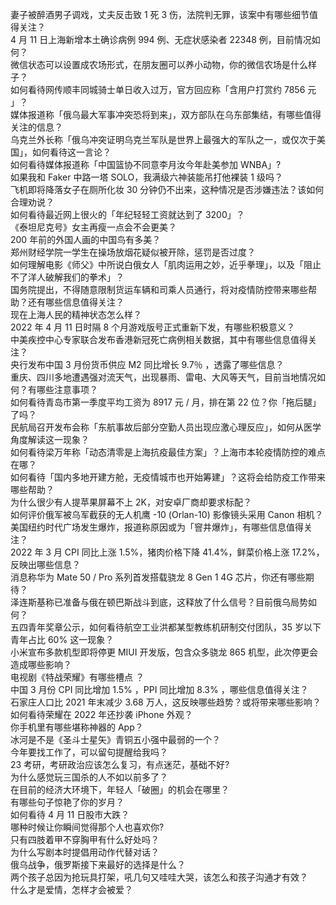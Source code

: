 妻子被醉酒男子调戏，丈夫反击致 1 死 3 伤，法院判无罪，该案中有哪些细节值得关注？  
4 月 11 日上海新增本土确诊病例 994 例、无症状感染者 22348 例，目前情况如何？  
微信状态可以设置成农场形式，在朋友圈可以养小动物，你的微信农场是什么样子？  
如何看待网传顺丰同城骑士单日收入过万，官方回应称「含用户打赏约 7856 元 」？  
媒体报道称「俄乌最大军事冲突恐将到来」，双方部队在乌东部集结，有哪些值得关注的信息？  
乌克兰外长称「俄乌冲突证明乌克兰军队是世界上最强大的军队之一，或仅次于美国」，如何看待这一言论？  
如何看待媒体报道称「中国篮协不同意李月汝今年赴美参加 WNBA」?  
如果我和 Faker 中路一塔 SOLO，我满级六神装能吊打他裸装 1 级吗？  
飞机即将降落女子在厕所化妆 30 分钟仍不出来，这种情况是否涉嫌违法？该如何合理劝说？  
如何看待最近网上很火的「年纪轻轻工资就达到了 3200」？  
《泰坦尼克号》女主再瘦一点会不会更美？  
200 年前的外国人画的中国鸟有多美？  
郑州财经学院一学生在操场放烟花疑似被开除，惩罚是否过度？  
如何理解电影《师父》中所说白俄女人「肌肉运用之妙，近乎拳理」，以及「阻止不了洋人破解我们的拳术」？  
国务院提出，不得随意限制货运车辆和司乘人员通行，将对疫情防控带来哪些帮助？还有哪些信息值得关注？  
现在上海人民的精神状态怎么样？  
2022 年 4 月 11 日时隔 8 个月游戏版号正式重新下发，有哪些积极意义？  
中美疾控中心专家联合发布香港新冠死亡病例相关数据，其中有哪些信息值得关注？  
央行发布中国 3 月份货币供应 M2 同比增长 9.7％ ，透露了哪些信息？  
重庆、四川多地遭遇强对流天气，出现暴雨、雷电、大风等天气，目前当地情况如何？有哪些注意事项？  
如何看待青岛市第一季度平均工资为 8917 元 / 月，排在第 22 位？你「拖后腿」了吗？  
民航局召开发布会称「东航事故后部分空勤人员出现应激心理反应」，如何从医学角度解读这一现象？  
如何看待梁万年称「动态清零是上海抗疫最佳方案」？上海市本轮疫情防控的难点在哪？  
如何看待「国内多地开建方舱，无疫情城市也开始筹建」？这将会给防疫工作带来哪些帮助？  
为什么很少有人提苹果屏幕不上 2K，对安卓厂商却要求标配？  
如何评价俄军被乌军截获的无人机鹰 -10 (Orlan-10) 影像镜头采用 Canon 相机？  
美国纽约时代广场发生爆炸，报道称原因或为「窨井爆炸」，有哪些信息值得关注？  
2022 年 3 月 CPI 同比上涨 1.5%，猪肉价格下降 41.4%，鲜菜价格上涨 17.2%，反映出哪些信息？  
消息称华为 Mate 50 / Pro 系列首发搭载骁龙 8 Gen 1 4G 芯片，你还有哪些期待？  
泽连斯基称已准备与俄在顿巴斯战斗到底，这释放了什么信号？目前俄乌局势如何？  
五四青年奖章公示，如何看待航空工业洪都某型教练机研制交付团队，35 岁以下青年占比 60% 这一现象？  
小米宣布多款机型即将停更 MIUI 开发版，包含众多骁龙 865 机型，此次停更会造成哪些影响？  
电视剧《特战荣耀》有哪些槽点 ？  
中国 3 月份 CPI 同比增加 1.5% ，PPI 同比增加 8.3% ，哪些信息值得关注？  
石家庄人口比 2021 年末减少 3.68 万人，这反映哪些趋势？或将带来哪些影响？  
如何看待荣耀在 2022 年还抄袭 iPhone 外观？  
你手机里有哪些堪称神器的 App？  
冰河是不是《圣斗士星矢》青铜五小强中最弱的一个？  
今年要找工作了，可以留句提醒给我吗？  
23 考研，考研政治应该怎么复习，有点迷茫，基础不好?  
为什么感觉玩三国杀的人不如以前多了？  
在目前的经济大环境下，年轻人「破圈」的机会在哪里？  
有哪些句子惊艳了你的岁月？  
如何看待 4 月 11 日股市大跌？  
哪种时候让你瞬间觉得那个人也喜欢你?  
只有四肢着甲不穿胸甲有什么好处吗？  
为什么写剧本时提倡用动作代替对话？  
俄乌战争，俄罗斯接下来最好的选择是什么？  
两个孩子总因为抢玩具打架，吼几句又哇哇大哭，该怎么和孩子沟通才有效？  
什么才是爱情，怎样才会被爱？  
